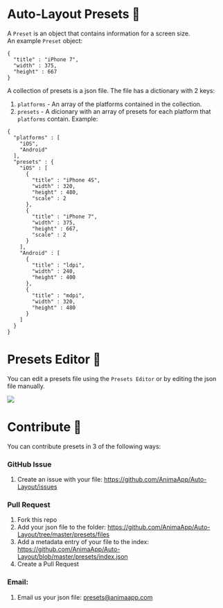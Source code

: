 
# Auto-Layout Presets 📐
A `Preset` is an object that contains information for a screen size.  
An example `Preset` object:  
```
{
  "title" : "iPhone 7",
  "width" : 375,
  "height" : 667
}
``` 

A collection of presets is a json file. The file has a dictionary with 2 keys:  
1. `platforms` - An array of the platforms contained in the collection.  
2. `presets` - A dicionary with an array of presets for each platform that `platforms` contain.
Example:  
```
{
  "platforms" : [
    "iOS",
    "Android"
  ],
  "presets" : {
    "iOS" : [
      {
        "title" : "iPhone 4S",
        "width" : 320,
        "height" : 480,
        "scale" : 2
      },
      {
        "title" : "iPhone 7",
        "width" : 375,
        "height" : 667,
        "scale" : 2
      }
    ],
    "Android" : [
      {
        "title" : "ldpi",
        "width" : 240,
        "height" : 400
      },
      {
        "title" : "mdpi",
        "width" : 320,
        "height" : 480
      }
    ]
  }
}
```

# Presets Editor 📝
You can edit a presets file using the `Presets Editor` or by editing the json file manually.

![](https://cl.ly/23072N1s1T1g/download/1-qllGDNJ9EGl-eKx5JJpe1A.png)

# Contribute 🎀

You can contribute presets in 3 of the following ways:

### GitHub Issue
1. Create an issue with your file: https://github.com/AnimaApp/Auto-Layout/issues 

### Pull Request
1. Fork this repo
2. Add your json file to the folder: https://github.com/AnimaApp/Auto-Layout/tree/master/presets/files
3. Add a metadata entry of your file to the index: https://github.com/AnimaApp/Auto-Layout/blob/master/presets/index.json
4. Create a Pull Request

### Email:
1. Email us your json file: presets@animaapp.com
